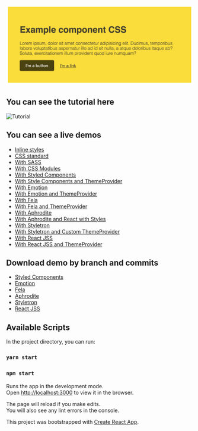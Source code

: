 ![Example](https://github.com/mauriciogc/css-in-js/blob/master/img/example.png)

## You can see the tutorial here
![Tutorial](https://medium.com/@mauriciogc/react-formas-de-dise%C3%B1ar-componentes-de-react-desde-estilos-en-l%C3%ADnea-hasta-css-in-js-5cafe15b13fa)

## You can see a live demos
* [Inline styles](https://codesandbox.io/s/react-inline-styles-7cwo8)
* [CSS standard](https://codesandbox.io/s/react-css-standard-05j2h)
* [With SASS](https://codesandbox.io/s/react-css-sass-import-djwis)
* [With CSS Modules](https://codesandbox.io/s/react-css-modules-with-css-modules-570vk)
* [With Styled Components](https://codesandbox.io/s/react-css-modules-with-styled-components-x29oh)
* [With Style Components and ThemeProvider](https://codesandbox.io/s/react-css-modules-with-styled-components-and-themeprovider-jzk3g)
* [With Emotion](https://codesandbox.io/s/react-css-in-js-with-emotion-jw1pv)
* [With Emotion and ThemeProvider](https://codesandbox.io/s/react-css-in-js-with-emotion-and-themeprovider-2pv4e)
* [With Fela](https://codesandbox.io/s/react-css-in-js-with-fela-2u62v)
* [With Fela and ThemeProvider](https://codesandbox.io/s/react-css-in-js-with-fela-and-themeprovider-phd7e)
* [With Aphrodite](https://codesandbox.io/s/react-css-in-js-with-aphrodite-6433z)
* [With Aphrodite and React with Styles](https://codesandbox.io/s/react-css-in-js-with-aphrodite-and-react-with-styles-pjv93)
* [With Styletron](https://codesandbox.io/s/react-css-in-js-with-styletron-zkxbv)
* [With Styletron and Custom ThemeProvider](https://codesandbox.io/s/react-css-in-js-with-styletron-with-custom-themeprovider-z8i1m)
* [With React JSS](https://codesandbox.io/s/react-css-in-js-with-react-jss-vb8v7)
* [With React JSS and ThemeProvider](https://codesandbox.io/s/react-css-in-js-with-react-jss-with-themeprovider-kj10u)


## Download demo by branch and commits

* [Styled Components](https://github.com/mauriciogc/css-in-js/commits/styled-component)
* [Emotion](https://github.com/mauriciogc/css-in-js/commits/emotion)
* [Fela](https://github.com/mauriciogc/css-in-js/commits/fela)
* [Aphrodite](https://github.com/mauriciogc/css-in-js/commits/aphrodite)
* [Styletron](https://github.com/mauriciogc/css-in-js/commits/styletron)
* [React JSS](https://github.com/mauriciogc/css-in-js/commits/jss-react)


## Available Scripts

In the project directory, you can run:

### `yarn start`

### `npm start`

Runs the app in the development mode.<br />
Open [http://localhost:3000](http://localhost:3000) to view it in the browser.

The page will reload if you make edits.<br />
You will also see any lint errors in the console.

This project was bootstrapped with [Create React App](https://github.com/facebook/create-react-app).

